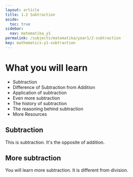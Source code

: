 ```yaml
---
layout: article
title: 1.2 Subtraction
aside:
  toc: true
sidebar:
  nav: matematika_y1
permalink: /subjects/matematika/year1/2-subtraction
key: mathematics-y1-subtraction
---
```


# What you will learn
* Subtraction
* Difference of Subtraction from Addition
* Application of subtraction
* Even more subtraction
* The history of subtraction
* The reasoning behind subtraction
* More Resources

## Subtraction

This is subtraction. It's the opposite of addition.

## More subtraction

You will learn more subtraction. It is different from division.
